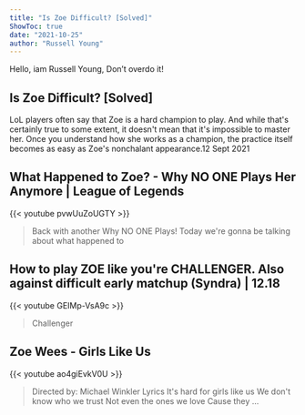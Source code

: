 ```yaml
---
title: "Is Zoe Difficult? [Solved]"
ShowToc: true 
date: "2021-10-25"
author: "Russell Young" 
---
```


Hello, iam Russell Young, Don’t overdo it!
## Is Zoe Difficult? [Solved]
LoL players often say that Zoe is a hard champion to play. And while that's certainly true to some extent, it doesn't mean that it's impossible to master her. Once you understand how she works as a champion, the practice itself becomes as easy as Zoe's nonchalant appearance.12 Sept 2021

## What Happened to Zoe? - Why NO ONE Plays Her Anymore | League of Legends
{{< youtube pvwUuZoUGTY >}}
>Back with another Why NO ONE Plays! Today we're gonna be talking about what happened to 

## How to play ZOE like you're CHALLENGER. Also against difficult early matchup (Syndra) | 12.18
{{< youtube GEIMp-VsA9c >}}
>Challenger 

## Zoe Wees - Girls Like Us
{{< youtube ao4giEvkV0U >}}
>Directed by: Michael Winkler Lyrics It's hard for girls like us We don't know who we trust Not even the ones we love Cause they ...

